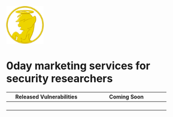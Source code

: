 <img src="favicon.png" width="100"> 

# 0day marketing services for security researchers

| Released Vulnerabilities  | Coming Soon |
|---------------------------|-------------|
|[<img src="" style="content:url(dirtycow.png?);min-width:200px;max-width:200px;">](https://dirtycow.ninja)|<img src="" style="filter:blur(20px);content:url(b71625.png?);min-width:200px;max-width:200px;">|

